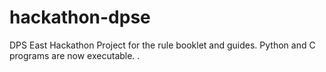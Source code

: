# hackathon-dpse
DPS East Hackathon Project for the rule booklet and guides.
Python and C programs are now executable.
.

